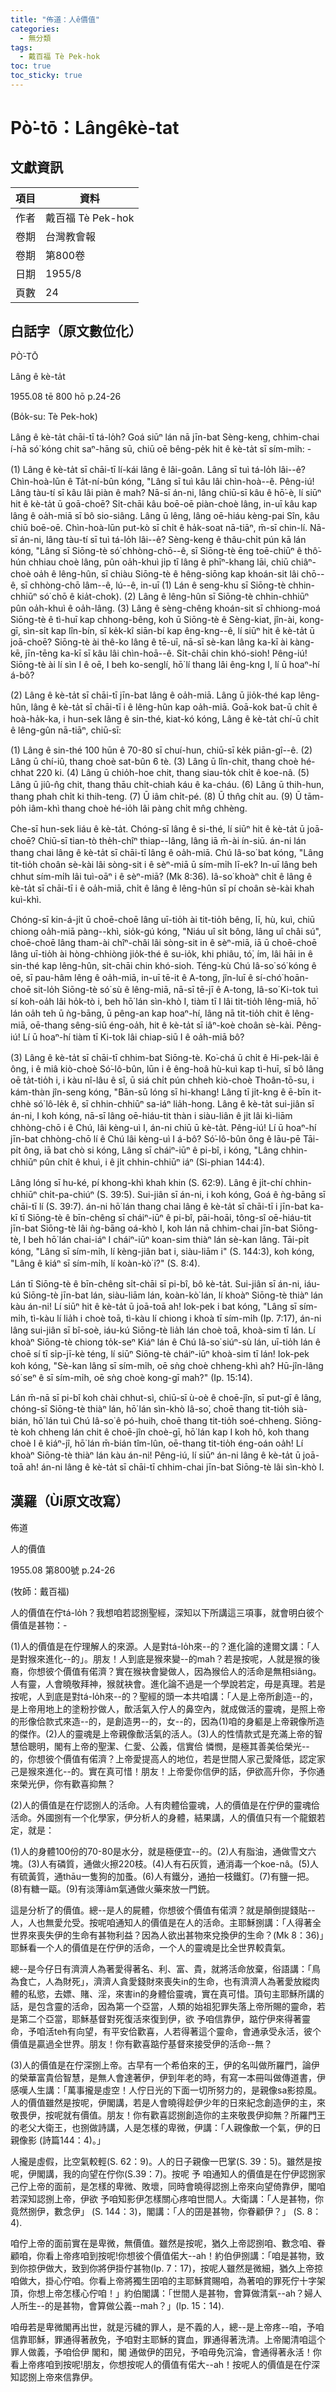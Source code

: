 ```yaml
---
title: "佈道：人ê價值"
categories:
  - 無分類
tags:
  - 戴百福 Tè Pek-hok
toc: true
toc_sticky: true
---
```


# Pò͘-tō：Lângêkè-tat

## 文獻資訊

| 項目 | 資料 |
|---|---|
| 作者 | 戴百福 Tè Pek-hok |
| 卷期 | 台灣教會報 |
| 卷期 | 第800卷 |
| 日期 | 1955/8 |
| 頁數 | 24 |

## 白話字（原文數位化）

PÒ͘-TŌ

Lâng ê kè-ta̍t

1955.08 tē 800 hō p.24-26

(Bo̍k-su: Tè Pek-hok)

Lâng ê kè-ta̍t chāi-tī tá-lo̍h? Goá siūⁿ lán nā jīn-bat Sèng-keng, chhim-chai í-hā só͘ kóng chit saⁿ-hāng sū, chiū oē bêng-pe̍k hit ê kè-ta̍t sī sím-mi̍h: -

(1) Lâng ê kè-ta̍t sī chāi-tī lí-kái lâng ê lâi-goân. Lâng sī tuì tá-lo̍h lâi--ê? Chìn-hoà-lūn ê Ta̍t-ní-bûn kóng, "Lâng sī tuì kâu lâi chìn-hoà--ê. Pêng-iú! Lâng tàu-tí sī kâu lâi piàn ê mah? Nā-sī án-ni, lâng chiū-sī kâu ê hō͘-è, lí siūⁿ hit ê kè-ta̍t ū goā-choē? Si̍t-chāi kâu boē-oē piàn-choè lâng, in-uī kâu kap lâng ê oa̍h-miā sī bô sio-siâng. Lâng ū lêng, lâng oē-hiáu kèng-pai Sîn, kâu chiū boē-oē. Chìn-hoà-lūn put-kò sī chi̍t ê ha̍k-soat nā-tiāⁿ, m̄-sī chin-lí. Nā-sī án-ni, lâng tàu-tí sī tuì tá-lo̍h lâi--ê? Sèng-keng ê thâu-chi̍t pún kā lán kóng, "Lâng sī Siōng-tè só͘ chhòng-chō--ê, sī Siōng-tè ēng toē-chiūⁿ ê thô͘-hún chhiau choè lâng, pûn oa̍h-khuì ji̍p tī lâng ê phīⁿ-khang lāi, chiū chiâⁿ-choè oa̍h ê lêng-hûn, sī chiàu Siōng-tè ê hêng-siōng kap khoán-sit lâi chō--ê, sī chhòng-chō lâm--ê, lú--ê, in-uī (1) Lán ê seng-khu sī Siōng-tè chhin-chhiūⁿ só͘ chō ê kia̍t-chok). (2) Lâng ê lêng-hûn sī Siōng-tè chhin-chhiūⁿ pûn oa̍h-khuì ê oa̍h-lâng. (3) Lâng ê sèng-chêng khoán-sit sī chhiong-moá Siōng-tè ê tì-huī kap chhong-bêng, koh ū Siōng-tè ê Sèng-kiat, jîn-ài, kong-gī, sìn-si̍t kap lîn-bín, sī ke̍k-kî siān-bí kap êng-kng--ê, lí siūⁿ hit ê kè-ta̍t ū joā-choē? Siōng-tè ài thê-ko lâng ê tē-uī, nā-sī sè-kan lâng ka-kī ài kàng-kē, jīn-tēng ka-kī sī kâu lâi chìn-hoā--ê. Si̍t-chāi chin khó-sioh! Pêng-iú! Siōng-tè ài lí sìn I ê oē, I beh ko-senglí, hō͘ lí thang lâi êng-kng I, lí ū hoaⁿ-hí á-bô?

(2) Lâng ê kè-ta̍t sī chāi-tī jīn-bat lâng ê oa̍h-miā. Lâng ū jio̍k-thé kap lêng-hûn, lâng ê kè-ta̍t sī chāi-tī i ê lêng-hûn kap oa̍h-miā. Goā-kok bat-ū chi̍t ê hoà-ha̍k-ka, i hun-sek lâng ê sin-thé, kiat-kó kóng, Lâng ê kè-ta̍t chí-ū chi̍t ê lêng-gûn nā-tiāⁿ, chiū-sī:

(1) Lâng ê sin-thé 100 hūn ê 70-80 sī chuí-hun, chiū-sī ke̍k piān-gî--ê. (2) Lâng ū chí-iû, thang choè sat-bûn 6 tè. (3) Lâng ū lîn-chit, thang choè hé-chhat 220 ki. (4) Lâng ū chio̍h-hoe chit, thang siau-to̍k chi̍t ê koe-nâ. (5) Lâng ū jiû-n̂g chit, thang thāu chi̍t-chiah káu ê ka-cháu. (6) Lâng ū thih-hun, thang phah chi̍t ki thih-teng. (7) Ū iâm chi̍t-pé. (8) Ū thn̂g chi̍t au. (9) Ū tām-po̍h iâm-khì thang choè hé-io̍h lâi pàng chi̍t mn̂g chhèng.

Che-sī hun-sek liáu ê kè-ta̍t. Chóng-sī lâng ê si-thé, lí siūⁿ hit ê kè-ta̍t ū joā-choē? Chiū-sī tian-tò the̍h-chîⁿ thiap--lâng, lâng iā m̄-ài ín-siū. án-ni lán thang chai lâng ê kè-ta̍t sī chāi-tī lâng ê oa̍h-miā. Chú Iâ-so͘ bat kóng, "Lâng tit-tio̍h choân sè-kài lâi sòng-sit i ê sèⁿ-miā ū sím-mi̍h lī-ek? In-uī lâng beh chhut sím-mi̍h lâi tuì-oāⁿ i ê sèⁿ-miā? (Mk 8:36). Iâ-so͘ khoàⁿ chi̍t ê lâng ê kè-ta̍t sī chāi-tī i ê oa̍h-miā, chi̍t ê lâng ê lêng-hûn sī pí choân sè-kài khah kuì-khì.

Chóng-sī kin-á-ji̍t ū choē-choē lâng uī-tio̍h ài tit-tio̍h bêng, lī, hù, kuì, chiū chiong oa̍h-miā pàng--khì, sio̍k-gú kóng, "Niáu uî si̍t bông, lâng uî châi sú", choē-choē lâng tham-ài chîⁿ-châi lâi sòng-sit in ê sèⁿ-miā, iā ū choē-choē lâng uī-tio̍h ài hòng-chhiòng jio̍k-thé ê su-io̍k, khi phiâu, tó͘, ím, lâi hāi in ê sin-thé kap lêng-hûn, si̍t-chāi chin khó-sioh. Téng-kù Chú Iâ-so͘ só͘ kóng ê oē, sī pau-hâm lêng ê oa̍h-miā, in-uī tē-it ê A-tong, jîn-luī ê sí-chó͘ hoān-choē sit-lo̍h Siōng-tè só͘ sù ê lêng-miā, nā-sī tē-jī ê A-tong, Iâ-so͘ Ki-tok tuì sí koh-oa̍h lâi ho̍k-tò i, beh hō͘ lán sìn-khò I, tiàm tī I lâi tit-tio̍h lêng-miā, hō͘ lán oa̍h teh ū ǹg-bāng, ū pêng-an kap hoaⁿ-hí, lâng nā tit-tio̍h chit ê lêng-miā, oē-thang sêng-siū éng-oa̍h, hit ê kè-ta̍t sī iâⁿ-koè choân sè-kài. Pêng-iú! Lí ū hoaⁿ-hí tiàm tī Ki-tok lâi chiap-siū I ê oa̍h-miā bô?

(3) Lâng ê kè-ta̍t sī chāi-tī chhim-bat Siōng-tè. Ko͘-chá ū chi̍t ê Hi-pek-lâi ê ông, i ê miâ kiò-choè Só͘-lô-bûn, lūn i ê êng-hoâ hù-kuì kap tì-huī, sī bô lâng oē ta̍t-tio̍h i, i kàu nî-lâu ê sî, ū siá chi̍t pún chheh kiò-choè Thoân-tō-su, i kám-thàn jîn-seng kóng, "Bān-sū lóng sī hi-khang! Lâng tī ji̍t-kng ê ē-bīn it-chhè só͘ lô-le̍k ê, sī chhin-chhiūⁿ sa-iáⁿ lia̍h-hong. Lâng ê kè-ta̍t sui-jiân sī án-ni, I koh kóng, nā-sī lâng oē-hiáu-tit thàn i siàu-liân ê ji̍t lâi kì-liām chhòng-chō i ê Chú, lâi kèng-uì I, án-ni chiū ū kè-ta̍t. Pêng-iú! Lí ū hoaⁿ-hí jīn-bat chhòng-chō lí ê Chú lâi kèng-uì I á-bô? Só͘-lô-bûn ông ê lāu-pē Tāi-pi̍t ông, iā bat chò si kóng, Lâng sī cháiⁿ-iūⁿ ê pi-bî, i kóng, "Lâng chhin-chhiūⁿ pûn chi̍t ê khuì, i ê ji̍t chhin-chhiūⁿ iáⁿ (Si-phian 144:4).

Lâng lóng sī hu-ké, pí khong-khì khah khin (S. 62:9). Lâng ê ji̍t-chí chhin-chhiūⁿ chi̍t-pa-chiúⁿ (S. 39:5). Sui-jiân sī án-ni, i koh kóng, Goá ê ǹg-bāng sī chāi-tī lí (S. 39:7). án-ni hō͘ lán thang chai lâng ê kè-ta̍t sī chāi-tī i jīn-bat ka-kī tī Siōng-tè ê bīn-chêng sī cháiⁿ-iūⁿ ê pi-bî, pāi-hoāi, tông-sî oē-hiáu-tit jīn-bat Siōng-tè lâi ǹg-bāng oá-khò I, koh lán nā chhim-chai jīn-bat Siōng-tè, I beh hō͘ lán chai-iáⁿ I cháiⁿ-iūⁿ koan-sim thiàⁿ lán sè-kan lâng. Tāi-pi̍t kóng, "Lâng sī sím-mi̍h, lí kèng-jiân bat i, siàu-liām i" (S. 144:3), koh kóng, "Lâng ê kiáⁿ sī sím-mi̍h, lí koàn-kò͘ i?" (S. 8:4).

Lán tī Siōng-tè ê bīn-chêng si̍t-chāi sī pi-bî, bô kè-ta̍t. Sui-jiân sī án-ni, iáu-kú Siōng-tè jīn-bat lán, siàu-liām lán, koàn-kò͘ lán, lí khoàⁿ Siōng-tè thiàⁿ lán kàu án-ni! Lí siūⁿ hit ê kè-ta̍t ū joā-toā ah! Iok-pek i bat kóng, "Lâng sī sím-mi̍h, tì-kàu lí lia̍h i choè toā, tì-kàu lí chiong i khoà tī sím-mi̍h (Ip. 7:17), án-ni lâng sui-jiân sī bî-soè, iáu-kú Siōng-tè lia̍h lán choè toā, khoà-sim tī lán. Lí khoàⁿ Siōng-tè chiong to̍k-seⁿ Kiáⁿ lán ê Chú Iâ-so͘ siúⁿ-sù lán, uī-tio̍h lán ê choē sí tī si̍p-jī-kè téng, lí siūⁿ Siōng-tè cháiⁿ-iūⁿ khoà-sim tī lán! Iok-pek koh kóng, "Sè-kan lâng sī sím-mi̍h, oē sǹg choè chheng-khì ah? Hū-jîn-lâng só͘ seⁿ ê sī sím-mi̍h, oē sǹg choè kong-gī mah?" (Ip. 15:14).

Lán m̄-nā sī pi-bî koh chài chhut-sì, chiū-sī ù-oè ê choē-jîn, sī put-gī ê lâng, chóng-sī Siōng-tè thiàⁿ lán, hō͘ lán sìn-khò Iâ-so͘, choē thang tit-tio̍h sià-bián, hō͘ lán tuì Chú Iâ-so͘ ê pó-huih, choē thang tit-tio̍h soé-chheng. Siōng-tè koh chheng lán chit ê choē-jîn choè-gī, hō͘ lán kap I koh hô, koh thang choè I ê kiáⁿ-jî, hō͘ lán m̄-bián tîm-lûn, oē-thang tit-tio̍h éng-oán oa̍h! Lí khoàⁿ Siōng-tè thiàⁿ lán kàu án-ni! Pêng-iú, lí siūⁿ án-ni lâng ê kè-ta̍t ū joā-toā ah! án-ni lâng ê kè-ta̍t sī chāi-tī chhim-chai jīn-bat Siōng-tè lâi sìn-khò I.

## 漢羅（Ùi原文改寫）

佈道

人的價值

1955.08 第800號 p.24-26

(牧師：戴百福)

人的價值在佇tá-lo̍h？我想咱若認捌聖經，深知以下所講這三項事，就會明白彼个價值是甚物：-

(1)人的價值是在佇理解人的來源。人是對tá-lo̍h來--的？進化論的達爾文講：「人是對猴來進化--的」。朋友！人到底是猴來變--的mah？若是按呢，人就是猴的後裔，你想彼个價值有偌濟？實在猴袂會變做人，因為猴佮人的活命是無相siâng。人有靈，人會曉敬拜神，猴就袂會。進化論不過是一个學說若定，毋是真理。若是按呢，人到底是對tá-lo̍h來--的？聖經的頭一本共咱講：「人是上帝所創造--的，是上帝用地上的塗粉抄做人，歕活氣入佇人的鼻空內，就成做活的靈魂，是照上帝的形像佮款式來造--的，是創造男--的，女--的，因為(1)咱的身軀是上帝親像所造的傑作。(2)人的靈魂是上帝親像歕活氣的活人。(3)人的性情款式是充滿上帝的智慧佮聰明，閣有上帝的聖潔、仁愛、公義，信實佮 憐憫，是極其善美佮榮光--的，你想彼个價值有偌濟？上帝愛提高人的地位，若是世間人家己愛降低，認定家己是猴來進化--的。實在真可惜！朋友！上帝愛你信伊的話，伊欲高升你，予你通來榮光伊，你有歡喜抑無？

(2)人的價值是在佇認捌人的活命。人有肉體佮靈魂，人的價值是在佇伊的靈魂佮活命。外國捌有一个化學家，伊分析人的身體，結果講，人的價值只有一个龍銀若定，就是：

(1)人的身體100份的70-80是水分，就是極便宜--的。(2)人有脂油，通做雪文六塊。(3)人有磷質，通做火擦220枝。(4)人有石灰質，通消毒一个koe-nâ。(5)人有硫黃質，通thāu一隻狗的加蚤。(6)人有鐵分，通拍一枝鐵釘。(7)有鹽一把。(8)有糖一甌。(9)有淡薄iâm氣通做火藥來放一門銃。

這是分析了的價值。總--是人的屍體，你想彼个價值有偌濟？就是顛倒提錢貼--人，人也無愛允受。按呢咱通知人的價值是在人的活命。主耶穌捌講：「人得著全世界來喪失伊的生命有甚物利益？因為人欲出甚物來兌換伊的生命？(Mk 8：36)」耶穌看一个人的價值是在佇伊的活命，一个人的靈魂是比全世界較貴氣。

總--是今仔日有濟濟人為著愛得著名、利、富、貴，就將活命放棄，俗語講：「鳥為食亡，人為財死」，濟濟人貪愛錢財來喪失in的生命，也有濟濟人為著愛放縱肉體的私慾，去嫖、賭、淫，來害in的身體佮靈魂，實在真可惜。頂句主耶穌所講的話，是包含靈的活命，因為第一个亞當，人類的始祖犯罪失落上帝所賜的靈命，若是第二个亞當，耶穌基督對死復活來復到伊，欲 予咱信靠伊，踮佇伊來得著靈命，予咱活teh有向望，有平安佮歡喜，人若得著這个靈命，會通承受永活，彼个價值是贏過全世界。朋友！你有歡喜踮佇基督來接受伊的活命--無？

(3)人的價值是在佇深捌上帝。古早有一个希伯來的王，伊的名叫做所羅門，論伊的榮華富貴佮智慧，是無人會達著伊，伊到年老的時，有寫一本冊叫做傳道書，伊感嘆人生講：「萬事攏是虛空！人佇日光的下面一切所努力的，是親像sa影掠風。人的價值雖然是按呢，伊閣講，若是人會曉得趁伊少年的日來紀念創造伊的主，來敬畏伊，按呢就有價值。朋友！你有歡喜認捌創造你的主來敬畏伊抑無？所羅門王的老父大衛王，也捌做詩講，人是怎樣的卑微，伊講：「人親像歕一个氣，伊的日親像影 (詩篇144：4)。」

人攏是虛假，比空氣較輕(S. 62：9)。人的日子親像一巴掌(S. 39：5)。雖然是按呢，伊閣講，我的向望在佇你(S.39：7)。按呢 予 咱通知人的價值是在佇伊認捌家己佇上帝的面前，是怎樣的卑微、敗壞，同時會曉得認捌上帝來向望倚靠伊，閣咱若深知認捌上帝，伊欲 予咱知影伊怎樣關心疼咱世間人。大衛講：「人是甚物，你竟然捌伊，數念伊」 (S. 144：3)，閣講：「人的囝是甚物，你眷顧伊？」 (S. 8：4).

咱佇上帝的面前實在是卑微，無價值。雖然是按呢，猶久上帝認捌咱、數念咱、眷顧咱，你看上帝疼咱到按呢!你想彼个價值偌大--ah！約伯伊捌講：「咱是甚物，致到你掠伊做大，致到你將伊掛佇甚物(Ip. 7：17)，按呢人雖然是微細，猶久上帝掠咱做大，掛心佇咱。你看上帝將獨生囝咱的主耶穌賞賜咱，為著咱的罪死佇十字架頂，你想上帝怎樣心佇咱！」約伯閣講：「世間人是甚物，會算做清氣--ah？婦人人所生--的是甚物，會算做公義--mah？」(Ip. 15：14).

咱毋若是卑微閣再出世，就是污穢的罪人，是不義的人，總--是上帝疼--咱，予咱信靠耶穌，罪通得著赦免，予咱對主耶穌的寶血，罪通得著洗清。上帝閣清咱這个罪人做義，予咱佮伊 閣和，閣 通做伊的囝兒，予咱毋免沉淪，會通得著永活！你看上帝疼咱到按呢!朋友，你想按呢人的價值有偌大--ah！按呢人的價值是在佇深知認捌上帝來信靠伊。
